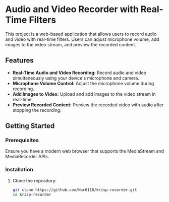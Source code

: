 # Audio and Video Recorder with Real-Time Filters

This project is a web-based application that allows users to record audio and video with real-time filters. Users can adjust microphone volume, add images to the video stream, and preview the recorded content.

## Features

- **Real-Time Audio and Video Recording:** Record audio and video simultaneously using your device's microphone and camera.
- **Microphone Volume Control:** Adjust the microphone volume during recording.
- **Add Images to Video:** Upload and add images to the video stream in real-time.
- **Preview Recorded Content:** Preview the recorded video with audio after stopping the recording.

## Getting Started

### Prerequisites

Ensure you have a modern web browser that supports the MediaStream and MediaRecorder APIs.

### Installation

1. Clone the repository:
   ```sh
   git clone https://github.com/Nar0118/krisp-recorder.git
   cd krisp-recorder
